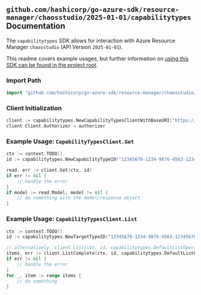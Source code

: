 
## `github.com/hashicorp/go-azure-sdk/resource-manager/chaosstudio/2025-01-01/capabilitytypes` Documentation

The `capabilitytypes` SDK allows for interaction with Azure Resource Manager `chaosstudio` (API Version `2025-01-01`).

This readme covers example usages, but further information on [using this SDK can be found in the project root](https://github.com/hashicorp/go-azure-sdk/tree/main/docs).

### Import Path

```go
import "github.com/hashicorp/go-azure-sdk/resource-manager/chaosstudio/2025-01-01/capabilitytypes"
```


### Client Initialization

```go
client := capabilitytypes.NewCapabilityTypesClientWithBaseURI("https://management.azure.com")
client.Client.Authorizer = authorizer
```


### Example Usage: `CapabilityTypesClient.Get`

```go
ctx := context.TODO()
id := capabilitytypes.NewCapabilityTypeID("12345678-1234-9876-4563-123456789012", "locationName", "targetTypeName", "capabilityTypeName")

read, err := client.Get(ctx, id)
if err != nil {
	// handle the error
}
if model := read.Model; model != nil {
	// do something with the model/response object
}
```


### Example Usage: `CapabilityTypesClient.List`

```go
ctx := context.TODO()
id := capabilitytypes.NewTargetTypeID("12345678-1234-9876-4563-123456789012", "locationName", "targetTypeName")

// alternatively `client.List(ctx, id, capabilitytypes.DefaultListOperationOptions())` can be used to do batched pagination
items, err := client.ListComplete(ctx, id, capabilitytypes.DefaultListOperationOptions())
if err != nil {
	// handle the error
}
for _, item := range items {
	// do something
}
```
